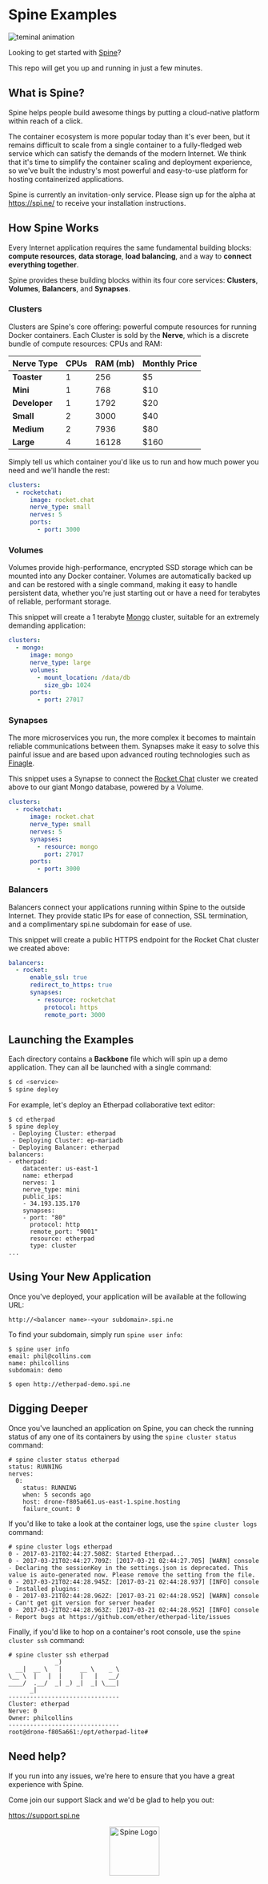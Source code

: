 Spine Examples
==============

![teminal animation](tty.gif)

Looking to get started with [Spine](https://spi.ne)?

This repo will get you up and running in just a few minutes.

What is Spine?
--------------

Spine helps people build awesome things by putting a cloud-native platform within reach
of a click.

The container ecosystem is more popular today than it's ever been, but it remains
difficult to scale from a single container to a fully-fledged web service which can
satisfy the demands of the modern Internet. We think that it's time to simplify the
container scaling and deployment experience, so we've built the industry's most powerful
and easy-to-use platform for hosting containerized applications.

Spine is currently an invitation-only service. Please sign up for the alpha at
https://spi.ne/ to receive your installation instructions.

How Spine Works
---------------

Every Internet application requires the same fundamental building blocks:
**compute resources**, **data storage**, **load balancing**, and a way to
**connect everything together**.

Spine provides these building blocks within its four core services: **Clusters**,
**Volumes**, **Balancers**, and **Synapses**.

### Clusters

Clusters are Spine's core offering: powerful compute resources for running Docker
containers. Each Cluster is sold by the **Nerve**, which is a discrete bundle of compute
resources: CPUs and RAM:

| Nerve Type | CPUs | RAM (mb) | Monthly Price |
|------------|------|----------|---------------|
| **Toaster** | 1 | 256 | $5 |
| **Mini** | 1 | 768 | $10 |
| **Developer** | 1 | 1792 | $20 |
| **Small** | 2 | 3000 | $40 |
| **Medium** | 2 | 7936 | $80 |
| **Large** | 4 | 16128 | $160 |

Simply tell us which container you'd like us to run and how much power you need and we'll
handle the rest:

```yaml
clusters:
  - rocketchat:
      image: rocket.chat
      nerve_type: small
      nerves: 5
      ports:
        - port: 3000
```

### Volumes

Volumes provide high-performance, encrypted SSD storage which can be mounted into any
Docker container. Volumes are automatically backed up and can be restored with a single
command, making it easy to handle persistent data, whether you're just starting out or
have a need for terabytes of reliable, performant storage.

This snippet will create a 1 terabyte [Mongo](https://www.mongodb.com/) cluster, suitable
for an extremely demanding application:

```yaml
clusters:
  - mongo:
      image: mongo
      nerve_type: large
      volumes:
        - mount_location: /data/db
          size_gb: 1024
      ports:
        - port: 27017
```

### Synapses

The more microservices you run, the more complex it becomes to maintain reliable
communications between them. Synapses make it easy to solve this painful issue and are
based upon advanced routing technologies such as
[Finagle](https://twitter.github.io/finagle/).

This snippet uses a Synapse to connect the [Rocket Chat](https://rocket.chat/) cluster we
created above to our giant Mongo database, powered by a Volume.

```yaml
clusters:
  - rocketchat:
      image: rocket.chat
      nerve_type: small
      nerves: 5
      synapses:
        - resource: mongo
          port: 27017
      ports:
        - port: 3000
```

### Balancers

Balancers connect your applications running within Spine to the outside Internet. They
provide static IPs for ease of connection, SSL termination, and a complimentary spi.ne
subdomain for ease of use.

This snippet will create a public HTTPS endpoint for the Rocket Chat cluster we created
above:

```yaml
balancers:
  - rocket:
      enable_ssl: true
      redirect_to_https: true
      synapses:
        - resource: rocketchat
          protocol: https
          remote_port: 3000
```

Launching the Examples
----------------------

Each directory contains a **Backbone** file which will spin up a demo application. They
can all be launched with a single command:

```bash
$ cd <service>
$ spine deploy
```

For example, let's deploy an Etherpad collaborative text editor:

```
$ cd etherpad
$ spine deploy
 - Deploying Cluster: etherpad
 - Deploying Cluster: ep-mariadb
 - Deploying Balancer: etherpad
balancers:
- etherpad:
    datacenter: us-east-1
    name: etherpad
    nerves: 1
    nerve_type: mini
    public_ips:
    - 34.193.135.170
    synapses:
    - port: "80"
      protocol: http
      remote_port: "9001"
      resource: etherpad
      type: cluster
...
```

Using Your New Application
--------------------------

Once you've deployed, your application will be available at the following URL:

```http://<balancer name>-<your subdomain>.spi.ne```

To find your subdomain, simply run ```spine user info```:

```
$ spine user info
email: phil@collins.com
name: philcollins
subdomain: demo

$ open http://etherpad-demo.spi.ne
```

Digging Deeper
--------------

Once you've launched an application on Spine, you can check the running status of any one
of its containers by using the ```spine cluster status``` command:

```
# spine cluster status etherpad
status: RUNNING
nerves:
  0:
    status: RUNNING
    when: 5 seconds ago
    host: drone-f805a661.us-east-1.spine.hosting
    failure_count: 0
```

If you'd like to take a look at the container logs, use the ```spine cluster logs``` command:

```
# spine cluster logs etherpad
0 - 2017-03-21T02:44:27.508Z: Started Etherpad...
0 - 2017-03-21T02:44:27.709Z: [2017-03-21 02:44:27.705] [WARN] console - Declaring the sessionKey in the settings.json is deprecated. This value is auto-generated now. Please remove the setting from the file.
0 - 2017-03-21T02:44:28.945Z: [2017-03-21 02:44:28.937] [INFO] console - Installed plugins:
0 - 2017-03-21T02:44:28.962Z: [2017-03-21 02:44:28.952] [WARN] console - Can't get git version for server header
0 - 2017-03-21T02:44:28.963Z: [2017-03-21 02:44:28.952] [INFO] console - Report bugs at https://github.com/ether/etherpad-lite/issues
```

Finally, if you'd like to hop on a container's root console, use the ```spine cluster ssh``` command:

```
# spine cluster ssh etherpad
             _)
  __|  __ \   |     __ \    _ \
\__ \  |   |  |     |   |   __/
____/  .__/  _| _) _|  _| \___|
      _|
-------------------------------
Cluster: etherpad
Nerve: 0
Owner: philcollins
-------------------------------
root@drone-f805a661:/opt/etherpad-lite#
```

Need help?
----------

If you run into any issues, we're here to ensure that you have a great experience with Spine.

Come join our support Slack and we'd be glad to help you out:

https://support.spi.ne

<p align="center">
  <img src="https://spi.ne/static/logo_small.png" alt="Spine Logo" width="100" height="98">
</p>
